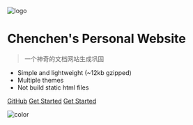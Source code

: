 ![logo](_media/icon.svg)
# Chenchen's Personal Website

> 一个神奇的文档网站生成巩固
* Simple and lightweight (~12kb gzipped)
* Multiple themes
* Not build static html files

[GitHub](https://github.com/docsifyjs/docsify/)
[Get Started](#quick-start)
[Get Started](#quick-start)

<!-- 背景色 -->
![color](#2f4253)
